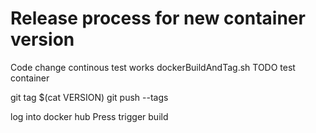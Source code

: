 # Release process for new container version

Code change
continous test works
dockerBuildAndTag.sh
TODO test container

git tag $(cat VERSION)
git push --tags

log into docker hub
Press trigger build


